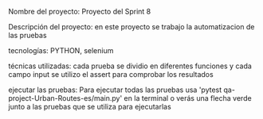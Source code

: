 Nombre del proyecto: Proyecto del Sprint 8

Descripción del proyecto: en este proyecto se trabajo la automatizacion de las pruebas 

tecnologías: PYTHON, selenium 

técnicas utilizadas: cada prueba se dividio en diferentes funciones y cada campo input se utilizo el assert para comprobar los resultados 

ejecutar las pruebas: Para ejecutar todas las pruebas usa 'pytest qa-project-Urban-Routes-es/main.py'  en la terminal o verás una flecha verde junto a las pruebas que se utiliza para ejecutarlas 